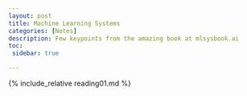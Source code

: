```yaml
---
layout: post
title: Machine Learning Systems
categories: [Notes]
description: Few keypoints from the amazing book at mlsysbook.ai
toc:
 sidebar: true

---
```


{% include_relative reading01.md %}
